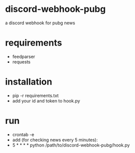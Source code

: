 # discord-webhook-pubg
a discord webhook for pubg news

# requirements
* feedparser
* requests

# installation
* pip -r requirements.txt
* add your id and token to hook.py

# run
* crontab -e
* add (for checking news every 5 minutes):
* 5 * * * * python /path/to/discord-webhook-pubg/hook.py 

